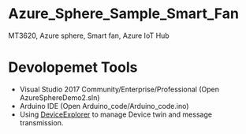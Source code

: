 # Azure_Sphere_Sample_Smart_Fan
MT3620, Azure sphere, Smart fan, Azure IoT Hub 

Devolopemet Tools
======
- Visual Studio 2017 Community/Enterprise/Professional (Open AzureSphereDemo2.sln)
- Arduino IDE (Open Arduino_code/Arduino_code.ino)
- Using [DeviceExplorer](https://github.com/Azure/azure-iot-sdks/releases) to manage Device twin and message transmission.